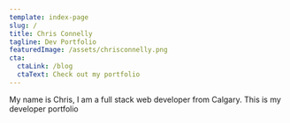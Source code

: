 ```yaml
---
template: index-page
slug: /
title: Chris Connelly
tagline: Dev Portfolio
featuredImage: /assets/chrisconnelly.png
cta:
  ctaLink: /blog
  ctaText: Check out my portfolio
---
```

My name is Chris, I am a full stack web developer from Calgary. This is my developer portfolio
